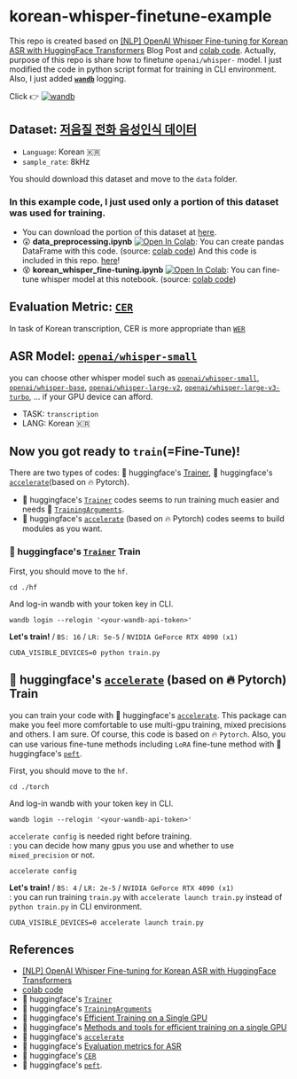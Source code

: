 # korean-whisper-finetune-example
This repo is created based on [[NLP] OpenAI Whisper Fine-tuning for Korean ASR with HuggingFace Transformers](https://velog.io/@mino0121/NLP-OpenAI-Whisper-Fine-tuning-for-Korean-ASR-with-HuggingFace-Transformers) Blog Post and [colab code](https://colab.research.google.com/drive/1wSp66cLd0C6WzR9hCdvlHfIEjcd2ZfEj?usp=sharing). Actually, purpose of this repo is share how to finetune `openai/whisper-` model. I just modified the code in python script format for training in CLI environment. Also, I just added **[`wandb`](https://kr.wandb.ai/)** logging.

Click 👉 [![wandb](https://raw.githubusercontent.com/wandb/assets/main/wandb-github-badge-gradient.svg)](https://wandb.ai/wako/Korean-Whisper-Fine-Tune-Example)


## Dataset: [**저음질 전화 음성인식 데이터**](https://www.aihub.or.kr/aihubdata/data/view.do?currMenu=115&topMenu=100&dataSetSn=571)
  - `Language`: Korean 🇰🇷
  - `sample_rate`: 8kHz

You should download this dataset and move to the `data` folder.     


### In this example code, I just used only a portion of this dataset was used for training.
- You can download the portion of this dataset at [here](https://drive.google.com/drive/folders/1eshMZ1j9H20aS6_1q3KOYgDKhd2rg_oM?usp=drive_link).
- :astonished: **data_preprocessing.ipynb** [![Open In Colab](https://colab.research.google.com/assets/colab-badge.svg)](https://colab.research.google.com/drive/13cx7RrbsokFXe8dZ6ox8Qkel4vWzzzUF?usp=sharing): You can create pandas DataFrame with this code. (source: [colab code](https://colab.research.google.com/drive/1wSp66cLd0C6WzR9hCdvlHfIEjcd2ZfEj?usp=sharing)) And this code is included in this repo. [here](https://github.com/renslightsaber/korean-whisper-finetune-example/blob/main/data/notebooks/data_preprocessing.ipynb)! 
- :dizzy_face: **korean_whisper_fine-tuning.ipynb** [![Open In Colab](https://colab.research.google.com/assets/colab-badge.svg)](https://colab.research.google.com/drive/1PYhfStlMWrlhfF-tYJchaiJxXgwf8n39?usp=sharing): You can fine-tune whisper model at this notebook. (source: [colab code](https://colab.research.google.com/drive/1wSp66cLd0C6WzR9hCdvlHfIEjcd2ZfEj?usp=sharing))   

## Evaluation Metric: [`CER`](https://huggingface.co/spaces/evaluate-metric/cer)
In task of Korean transcription, CER is more appropriate than [`WER`](https://huggingface.co/learn/audio-course/chapter5/evaluation#evaluation-metrics-for-asr)

## ASR Model: [`openai/whisper-small`](https://huggingface.co/openai/whisper-small)
you can choose other whisper model such as [`openai/whisper-small`](https://huggingface.co/openai/whisper-small), [`openai/whisper-base`](https://huggingface.co/openai/whisper-base), [`openai/whisper-large-v2`](https://huggingface.co/openai/whisper-large-v2), [`openai/whisper-large-v3-turbo`](https://huggingface.co/openai/whisper-large-v3-turbo), ... if your GPU device can afford.
- TASK: `transcription`
- LANG: Korean 🇰🇷

## Now you got ready to `train`(=Fine-Tune)!
There are two types of codes: 🤗 huggingface's [Trainer](https://huggingface.co/docs/transformers/main_classes/trainer#api-reference%20][%20transformers.Trainer), 🤗 huggingface's [`accelerate`](https://huggingface.co/docs/accelerate/index)(based on 🔥 Pytorch). 
- 🤗 huggingface's [`Trainer`](https://huggingface.co/docs/transformers/main_classes/trainer#api-reference%20][%20transformers.Trainer) codes seems to run training much easier and needs 🤗 [`TrainingArguments`](https://huggingface.co/docs/transformers/main_classes/trainer#transformers.TrainingArguments).
- 🤗 huggingface's [`accelerate`](https://huggingface.co/docs/accelerate/index) (based on 🔥 Pytorch) codes seems to build modules as you want.

### 🤗 huggingface's [`Trainer`](https://huggingface.co/docs/transformers/main_classes/trainer#api-reference%20][%20transformers.Trainer) Train
First, you should move to the `hf`.  
```
cd ./hf
```

And log-in wandb with your token key in CLI. 
```
wandb login --relogin '<your-wandb-api-token>'
```

**Let's train!** / `BS: 16` / `LR: 5e-5` / `NVIDIA GeForce RTX 4090 (x1)`
```
CUDA_VISIBLE_DEVICES=0 python train.py
```

## 🤗 huggingface's [`accelerate`](https://huggingface.co/docs/accelerate/index) (based on 🔥 Pytorch) Train
you can train your code with 🤗 huggingface's [`accelerate`](https://huggingface.co/docs/accelerate/index). This package can make you feel more comfortable to use multi-gpu training, mixed precisions and others. I am sure. Of course, this code is based on 🔥 `Pytorch`. Also, you can use various fine-tune methods including `LoRA` fine-tune method with 🤗 huggingface's [`peft`](https://huggingface.co/docs/peft/index).

First, you should move to the `hf`.  
```
cd ./torch
```

And log-in wandb with your token key in CLI. 
```
wandb login --relogin '<your-wandb-api-token>'
```

`accelerate config` is needed right before training.       
: you can decide how many gpus you use and whether to use `mixed_precision` or not.
```
accelerate config
```

**Let's train!** / `BS: 4` / `LR: 2e-5` / `NVIDIA GeForce RTX 4090 (x1)`      
: you can run training `train.py` with `accelerate launch train.py` instead of `python train.py` in CLI environment.
```
CUDA_VISIBLE_DEVICES=0 accelerate launch train.py
```

## References
- [[NLP] OpenAI Whisper Fine-tuning for Korean ASR with HuggingFace Transformers](https://velog.io/@mino0121/NLP-OpenAI-Whisper-Fine-tuning-for-Korean-ASR-with-HuggingFace-Transformers)
- [colab code](https://colab.research.google.com/drive/1wSp66cLd0C6WzR9hCdvlHfIEjcd2ZfEj?usp=sharing)
- 🤗 huggingface's [`Trainer`](https://huggingface.co/docs/transformers/main_classes/trainer#api-reference%20][%20transformers.Trainer)
- 🤗 huggingface's [`TrainingArguments`](https://huggingface.co/docs/transformers/main_classes/trainer#transformers.TrainingArguments)
- 🤗 huggingface's [Efficient Training on a Single GPU](https://huggingface.co/docs/transformers/v4.24.0/perf_train_gpu_one)
- 🤗 huggingface's [Methods and tools for efficient training on a single GPU](https://huggingface.co/docs/transformers/perf_train_gpu_one)
- 🤗 huggingface's [`accelerate`](https://huggingface.co/docs/accelerate/index)
- 🤗 huggingface's [Evaluation metrics for ASR](https://huggingface.co/learn/audio-course/chapter5/evaluation#evaluation-metrics-for-asr)
- 🤗 huggingface's [`CER`](https://huggingface.co/spaces/evaluate-metric/cer)
- 🤗 huggingface's [`peft`](https://huggingface.co/docs/peft/index).
